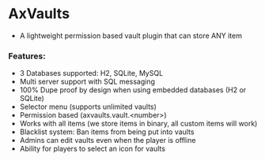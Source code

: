 # AxVaults

* A lightweight permission based vault plugin that can store ANY item

### Features:
* 3 Databases supported: H2, SQLite, MySQL
* Multi server support with SQL messaging
* 100% Dupe proof by design when using embedded databases (H2 or SQLite)
* Selector menu (supports unlimited vaults)
* Permission based (axvaults.vault.\<number>)
* Works with all items (we store items in binary, all custom items will work)
* Blacklist system: Ban items from being put into vaults
* Admins can edit vaults even when the player is offline
* Ability for players to select an icon for vaults